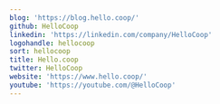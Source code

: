 ```yaml
---
blog: 'https://blog.hello.coop/'
github: HelloCoop
linkedin: 'https://linkedin.com/company/HelloCoop'
logohandle: hellocoop
sort: hellocoop
title: Hello.coop
twitter: HelloCoop
website: 'https://www.hello.coop/'
youtube: 'https://youtube.com/@HelloCoop'
---
```

